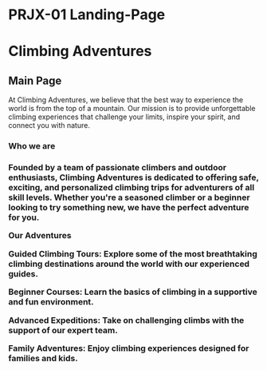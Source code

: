 # PRJX-01 Landing-Page
<html>
<head>
<h1>Climbing Adventures</h2>
</head>
<body>
<h2>Main Page</h2>
  <p>At Climbing Adventures, we believe that the best way to experience the world is from the top of a mountain. Our mission is to provide unforgettable climbing experiences that challenge your limits, inspire your spirit, and connect you with nature.
</p>
  <h3>Who we are<h3>
    <p>Founded by a team of passionate climbers and outdoor enthusiasts, Climbing Adventures is dedicated to offering safe, exciting, and personalized climbing trips for adventurers of all skill levels. Whether you're a seasoned climber or a beginner looking to try something new, we have the perfect adventure for you.

Our Adventures

Guided Climbing Tours: Explore some of the most breathtaking climbing destinations around the world with our experienced guides.

Beginner Courses: Learn the basics of climbing in a supportive and fun environment.

Advanced Expeditions: Take on challenging climbs with the support of our expert team.

Family Adventures: Enjoy climbing experiences designed for families and kids.</p>
</body>
</html>

